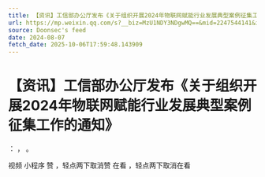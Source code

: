 ```yaml
---
title: 【资讯】工信部办公厅发布《关于组织开展2024年物联网赋能行业发展典型案例征集工作的通知》
url: https://mp.weixin.qq.com/s?__biz=MzU1NDY3NDgwMQ==&mid=2247544141&idx=2&sn=7a96afe6b4e5a6fa9d72b0cdbdf83831
source: Doonsec's feed
date: 2024-08-07
fetch_date: 2025-10-06T17:59:48.143909
---
```


# 【资讯】工信部办公厅发布《关于组织开展2024年物联网赋能行业发展典型案例征集工作的通知》

：
，
。

视频
小程序
赞
，轻点两下取消赞
在看
，轻点两下取消在看